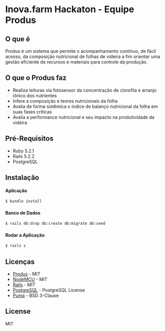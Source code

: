 # Inova.farm Hackaton - Equipe Produs

## O que é
Produs é um sistema que permite o acompanhamento contínuo, de fácil acesso, da composição nutricional de folhas de videira a fim orientar uma gestão eficiente de recursos e materiais para controle da produção.


## O que o Produs faz
  - Realiza leituras via fotosensor da concentração de clorofila e arranjo iônico dos nutrientes
  - Infere a composição e teores nutricionais da folha
  - Avalia de forma sistêmica o índice de balanço nutricional da folha em suas fases críticas
  - Avalia a performance nutricional e seu impacto na produtividade da videira

## Pré-Requisitos
* Ruby 5.2.1
* Rails 5.2.2
* PostgreSQL 

## Instalação
#### Aplicação
```sh
$ bundle install
```
#### Banco de Dados
```sh
$ rails db:drop db:create db:migrate db:seed
```
#### Rodar a Aplicação
```sh
$ rails s
```
## Licenças
* [Produs](https://github.com/leodcs/produs) - MIT
* [NodeMCU](http://www.nodemcu.com/index_en.html) - MIT
* [Rails](https://rubyonrails.org/) - MIT
* [PostgreSQL](www.postgresql.org) - PostgreSQL License
* [Puma](https://github.com/puma/puma) - BSD 3-Clause


License
----

MIT
